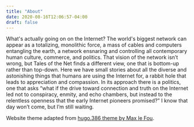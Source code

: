 ```yaml
---
title: "About"
date: 2020-08-16T12:06:57-04:00
draft: false
---
```


What's actually going on on the Internet? The world's biggest network can appear as a totalizing, monolithic force, a mass of cables and computers entangling the earth, a network ensnaring and controlling all contemporary human culture, commerce, and politics.  That vision of the network isn’t wrong, but Tales of the Net finds a different view, one that is bottom-up rather than top-down. Here we have small stories about all the diverse and astonishing things that humans are using the Internet for, a rabbit hole that leads to appreciation and compassion. In its approach there is a politics, one that asks “what if the drive toward connection and truth on the Internet led not to conspiracy, enmity, and echo chambers, but instead to the relentless openness that the early Internet pioneers promised?” I know that day won’t come, but I’m still waiting.



Website theme adapted from [hugo.386 theme by Max le Fou](https://gitlab.com/maxlefou/hugo.386). 